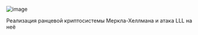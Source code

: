 ![image](https://github.com/user-attachments/assets/f7dacfcf-263c-4f57-a31b-76f6b7ce0f87)

Реализация ранцевой криптосистемы Меркла-Хеллмана и атака LLL на неё
